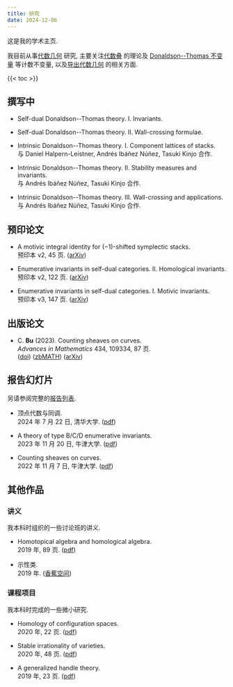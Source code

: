 ```yaml
---
title: 研究
date: 2024-12-06
---
```


这是我的学术主页.

我目前从事[代数几何](https://www.bananaspace.org/wiki/%E4%BB%A3%E6%95%B0%E5%87%A0%E4%BD%95)
研究, 主要关注[代数叠](https://www.bananaspace.org/wiki/%E4%BB%A3%E6%95%B0%E5%8F%A0)
的理论及
[Donaldson--Thomas 不变量](https://www.bananaspace.org/wiki/Donaldson%E2%80%93Thomas_%E4%B8%8D%E5%8F%98%E9%87%8F)
等计数不变量,
以及[导出代数几何](https://www.bananaspace.org/wiki/%E5%AF%BC%E5%87%BA%E4%BB%A3%E6%95%B0%E5%87%A0%E4%BD%95)
的相关方面.

{{< toc >}}

## 撰写中

- Self-dual Donaldson--Thomas theory. I. Invariants.

- Self-dual Donaldson--Thomas theory. II. Wall-crossing formulae.

- Intrinsic Donaldson--Thomas theory. I. Component lattices of stacks.\
  与 Daniel Halpern-Leistner, Andrés Ibáñez Núñez, Tasuki Kinjo 合作.

- Intrinsic Donaldson--Thomas theory. II. Stability measures and invariants.\
  与 Andrés Ibáñez Núñez, Tasuki Kinjo 合作.

- Intrinsic Donaldson--Thomas theory. III. Wall-crossing and applications.\
  与 Andrés Ibáñez Núñez, Tasuki Kinjo 合作.

## 预印论文

- A motivic integral identity for $(-1)$-shifted symplectic stacks.\
  预印本 v2, 45 页. ([arXiv](https://arxiv.org/abs/2405.10092))

- Enumerative invariants in self-dual categories. II. Homological invariants.\
  预印本 v2, 122 页. ([arXiv](https://arxiv.org/abs/2309.00056))

- Enumerative invariants in self-dual categories. I. Motivic invariants.\
  预印本 v3, 147 页. ([arXiv](https://arxiv.org/abs/2302.00038))

## 出版论文

- C. **Bu** (2023). Counting sheaves on curves.\
  _Advances in Mathematics_ 434, 109334, 87 页.\
  ([doi](https://doi.org/10.1016/j.aim.2023.109334))
  ([zbMATH](https://zbmath.org/7765302))
  ([arXiv](https://arxiv.org/abs/2208.00927))

## 报告幻灯片

另请参阅完整的[报告列表](/zh-cn/research/talks).

- 顶点代数与同调.\
  2024 年 7 月 22 日, 清华大学.
  ([pdf](/pdf/20240722-tsinghua.pdf))

- A theory of type B/C/D enumerative invariants.\
  2023 年 11 月 20 日, 牛津大学.
  ([pdf](/pdf/20231120-self-dual.pdf))

- Counting sheaves on curves.\
  2022 年 11 月 7 日, 牛津大学.
  ([pdf](/pdf/20221107-curves.pdf))

## 其他作品

### 讲义

我本科时组织的一些讨论班的讲义.

- Homotopical algebra and homological algebra.\
  2019 年, 89 页.
  ([pdf](/pdf/HA.pdf))

- 示性类.\
  2019 年.
  ([香蕉空间](https://www.bananaspace.org/wiki/%E8%AE%B2%E4%B9%89:%E7%A4%BA%E6%80%A7%E7%B1%BB))

### 课程项目

我本科时完成的一些微小研究.

- Homology of configuration spaces.\
  2020 年, 22 页.
  ([pdf](/pdf/conf.pdf))

- Stable irrationality of varieties.\
  2020 年, 48 页.
  ([pdf](/pdf/rationality.pdf))

- A generalized handle theory.\
  2019 年, 23 页.
  ([pdf](/pdf/handle.pdf))
